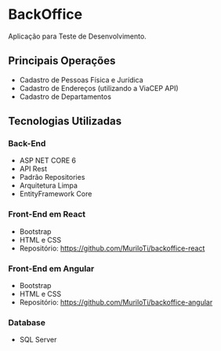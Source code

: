 # BackOffice

Aplicação para Teste de Desenvolvimento.

## Principais Operações

* Cadastro de Pessoas Física e Jurídica
* Cadastro de Endereços (utilizando a ViaCEP API)
* Cadastro de Departamentos

## Tecnologias Utilizadas

### Back-End
* ASP NET CORE 6
* API Rest
* Padrão Repositories
* Arquitetura Limpa
* EntityFramework Core

### Front-End em React
* Bootstrap
* HTML e CSS
* Repositório: https://github.com/MuriloTi/backoffice-react

### Front-End em Angular
* Bootstrap
* HTML e CSS
* Repositório: https://github.com/MuriloTi/backoffice-angular

### Database
* SQL Server
